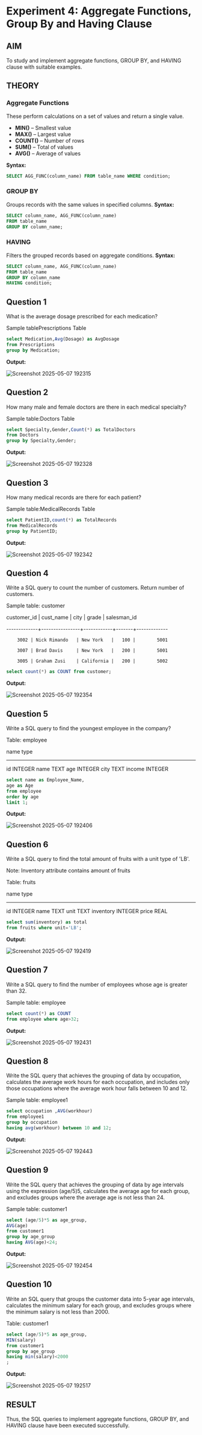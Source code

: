 # Experiment 4: Aggregate Functions, Group By and Having Clause

## AIM
To study and implement aggregate functions, GROUP BY, and HAVING clause with suitable examples.

## THEORY

### Aggregate Functions
These perform calculations on a set of values and return a single value.

- **MIN()** – Smallest value  
- **MAX()** – Largest value  
- **COUNT()** – Number of rows  
- **SUM()** – Total of values  
- **AVG()** – Average of values

**Syntax:**
```sql
SELECT AGG_FUNC(column_name) FROM table_name WHERE condition;
```
### GROUP BY
Groups records with the same values in specified columns.
**Syntax:**
```sql
SELECT column_name, AGG_FUNC(column_name)
FROM table_name
GROUP BY column_name;
```
### HAVING
Filters the grouped records based on aggregate conditions.
**Syntax:**
```sql
SELECT column_name, AGG_FUNC(column_name)
FROM table_name
GROUP BY column_name
HAVING condition;
```

**Question 1**
--
What is the average dosage prescribed for each medication?

Sample tablePrescriptions Table

```sql
select Medication,Avg(Dosage) as AvgDosage 
from Prescriptions
group by Medication;
```

**Output:**

![Screenshot 2025-05-07 192315](https://github.com/user-attachments/assets/b241b94d-8719-4461-9df7-87b16f7b52c3)


**Question 2**
---
How many male and female doctors are there in each medical specialty?

Sample table:Doctors Table

```sql
select Specialty,Gender,Count(*) as TotalDoctors
from Doctors
group by Specialty,Gender;
```

**Output:**

![Screenshot 2025-05-07 192328](https://github.com/user-attachments/assets/e3c2a59c-2668-45d8-801c-b1c6e42cb107)


**Question 3**
---
How many medical records are there for each patient?

Sample table:MedicalRecords Table

```sql
select PatientID,count(*) as TotalRecords
from MedicalRecords
group by PatientID;
```

**Output:**

![Screenshot 2025-05-07 192342](https://github.com/user-attachments/assets/a03fdad1-bde1-4dfb-9f7a-70aa34fc9c20)


**Question 4**
---
Write a SQL query to count the number of customers. Return number of customers.

Sample table: customer

customer_id |   cust_name    |    city    | grade | salesman_id 

-------------+----------------+------------+-------+-------------

        3002 | Nick Rimando   | New York   |   100 |        5001

        3007 | Brad Davis     | New York   |   200 |        5001

        3005 | Graham Zusi    | California |   200 |        5002

```sql
select count(*) as COUNT from customer;
```

**Output:**

![Screenshot 2025-05-07 192354](https://github.com/user-attachments/assets/f1a61176-b400-4d45-bd0e-be3933c861e7)


**Question 5**
---
Write a SQL query to find the youngest employee in the company?

Table: employee

name        type
----------  ----------
id          INTEGER
name        TEXT
age         INTEGER
city        TEXT
income      INTEGER

```sql
select name as Employee_Name,
age as Age
from employee
order by age 
limit 1;
```

**Output:**

![Screenshot 2025-05-07 192406](https://github.com/user-attachments/assets/66116f8c-8392-489a-8f66-9a3e49a5ff4b)


**Question 6**
---
Write a SQL query to find the total amount of fruits with a unit type of 'LB'.

Note: Inventory attribute contains amount of fruits

Table: fruits

name        type
----------  ----------
id          INTEGER
name        TEXT
unit        TEXT
inventory   INTEGER
price       REAL

```sql
select sum(inventory) as total
from fruits where unit='LB';
```

**Output:**

![Screenshot 2025-05-07 192419](https://github.com/user-attachments/assets/3f5180ac-e27d-4757-9d72-7419fd83996a)


**Question 7**
---
Write a SQL query to find the number of employees whose age is greater than 32.

Sample table: employee


```sql
select count(*) as COUNT
from employee where age>32;
```

**Output:**


![Screenshot 2025-05-07 192431](https://github.com/user-attachments/assets/d6e03af5-1758-4df9-a27b-541868cb2dd0)

**Question 8**
---
Write the SQL query that achieves the grouping of data by occupation, calculates the average work hours for each occupation, and includes only those occupations where the average work hour falls between 10 and 12.

Sample table: employee1

```sql
select occupation ,AVG(workhour)
from employee1
group by occupation
having avg(workhour) between 10 and 12;
```

**Output:**

![Screenshot 2025-05-07 192443](https://github.com/user-attachments/assets/4b290117-a997-42eb-947f-60fbe4edb662)


**Question 9**
---
Write the SQL query that achieves the grouping of data by age intervals using the expression (age/5)5, calculates the average age for each group, and excludes groups where the average age is not less than 24.

Sample table: customer1

```sql
select (age/5)*5 as age_group,
AVG(age) 
from customer1
group by age_group
having AVG(age)<24;
```

**Output:**

![Screenshot 2025-05-07 192454](https://github.com/user-attachments/assets/7389d64e-7cd1-4267-b82a-7991414c8dff)


**Question 10**
---
Write an SQL query that groups the customer data into 5-year age intervals, calculates the minimum salary for each group, and excludes groups where the minimum salary is not less than 2000.

Table: customer1

```sql
select (age/5)*5 as age_group,
MIN(salary)
from customer1
group by age_group 
having min(salary)<2000
;
```

**Output:**


![Screenshot 2025-05-07 192517](https://github.com/user-attachments/assets/76375a3b-571c-4da4-99fc-7906245f04a9)


## RESULT
Thus, the SQL queries to implement aggregate functions, GROUP BY, and HAVING clause have been executed successfully.
